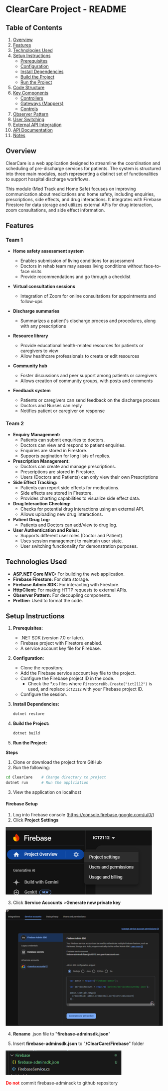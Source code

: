 # ClearCare Project - README

## Table of Contents
1.  [Overview](#overview)
2.  [Features](#features)
3.  [Technologies Used](#technologies-used)
4.  [Setup Instructions](#setup-instructions)
    *   [Prerequisites](#prerequisites)
    *   [Configuration](#configuration)
    *   [Install Dependencies](#install-dependencies)
    *   [Build the Project](#build-the-project)
    *   [Run the Project](#run-the-project)
5.  [Code Structure](#code-structure)
6.  [Key Components](#key-components)
    *   [Controllers](#controllers)
    *   [Gateways (Mappers)](#gateways-mappers)
    *   [Controls](#controls)
7.  [Observer Pattern](#observer-pattern)
8.  [User Switching](#user-switching)
9.  [External API Integration](#external-api-integration)
10. [API Documentation](#api-documentation-external-api-drug-interaction-and-side-effect-service-portfolio-website-lyart-five-75vercelapp)
11. [Notes](#notes)


## Overview

ClearCare is a web application designed to streamline the coordination and scheduling of pre-discharge services for patients. The system is structured into three main modules, each representing a distinct set of functionalities to support hospital discharge workflows.
 
This module (Med Track and Home Safe) focuses on improving communication about medications and home safety, including enquiries, prescriptions, side effects, and drug interactions. It integrates with Firebase Firestore for data storage and utilizes external APIs for drug interaction, zoom consultations, and side effect information.
 
## Features
 
### Team 1
 
*   **Home safety assessment system**
    *   Enables submission of living conditions for assessment
    *   Doctors in rehab team may assess living conditions without face-to-face visits
    *   Provide recommendations and go through a checklist
 
*   **Virtual consultation sessions**
    *   Integration of Zoom for online consultations for appointments and follow-ups
 
*   **Discharge summaries**
    *   Summarizes a patient's discharge process and procedures, along with any prescriptions
 
*   **Resource library**
    *   Provide educational health-related resources for patients or caregivers to view
    *   Allow healthcare professionals to create or edit resources
 
*   **Community hub**
    *   Foster discussions and peer support among patients or caregivers
    *   Allows creation of community groups, with posts and comments
 
*   **Feedback system**
    *   Patients or caregivers can send feedback on the discharge process
    *   Doctors and Nurses can reply
    *   Notifies patient or caregiver on response
 
### Team 2

*   **Enquiry Management:**
    *   Patients can submit enquiries to doctors.
    *   Doctors can view and respond to patient enquiries.
    *   Enquiries are stored in Firestore.
    *   Supports pagination for long lists of replies.
*   **Prescription Management:**
    *   Doctors can create and manage prescriptions.
    *   Prescriptions are stored in Firestore.
    *   Users (Doctors and Patients) can only view their own Prescriptions
*   **Side Effect Tracking:**
    *   Patients can report side effects for medications.
    *   Side effects are stored in Firestore.
    *   Provides charting capabilities to visualize side effect data.
*   **Drug Interaction Checking:**
    *   Checks for potential drug interactions using an external API.
    *   Allows uploading new drug interactions.
*   **Patient Drug Log:**
    *   Patients and Doctors can add/view to drug log.
*   **User Authentication and Roles:**
    *   Supports different user roles (Doctor and Patient).
    *   Uses session management to maintain user state.
    *   User switching functionality for demonstration purposes.

## Technologies Used

*   **ASP.NET Core MVC:**  For building the web application.
*   **Firebase Firestore:**  For data storage.
*   **Firebase Admin SDK:**  For interacting with Firestore.
*   **HttpClient:**  For making HTTP requests to external APIs.
*   **Observer Pattern:** For decoupling components.
*   **Prettier:** Used to format the code.

## Setup Instructions

1.  **Prerequisites:**
    *   .NET SDK (version 7.0 or later).
    *   Firebase project with Firestore enabled.
    *   A service account key file for Firebase.

2.  **Configuration:**
    *   Clone the repository.
    *   Add the Firebase service account key file to the project.
    *   Configure the Firebase project ID in the code.
        *   Check the \*.cs files where `FirestoreDb.Create("ict2112")` is used, and replace `ict2112` with your Firebase project ID.
    *   Configure the session.

3.  **Install Dependencies:**

    ```bash
    dotnet restore
    ```

4.  **Build the Project:**

    ```bash
    dotnet build
    ```

5.  **Run the Project:**

**Steps**
1. Clone or download the project from GitHub
2. Run the following:
```bash
cd ClearCare    # Change directory to project
dotnet run      # Run the applciation
```
3. View the application on localhost

#### Firebase Setup
1. Log into firebase console (https://console.firebase.google.com/u/0/)
2. Click **Project Settings** 

![alt text](Readme_Images/Firebase_Project_Settings.png)

3. Click **Service Accounts** >**Generate new private key**

![alt text](Readme_Images/Firebase_ServiceAccount_Tab.png)

4. **Rename** .json file to "**firebase-adminsdk.json**"

5. Insert **firebase-adminsdk.json** to "**/ClearCare/Firebase**" folder


![alt text](Readme_Images/Firebase_Secret.png)

<span style="color: red;">**Do not**</span> commit firebase-adminsdk to github repository

